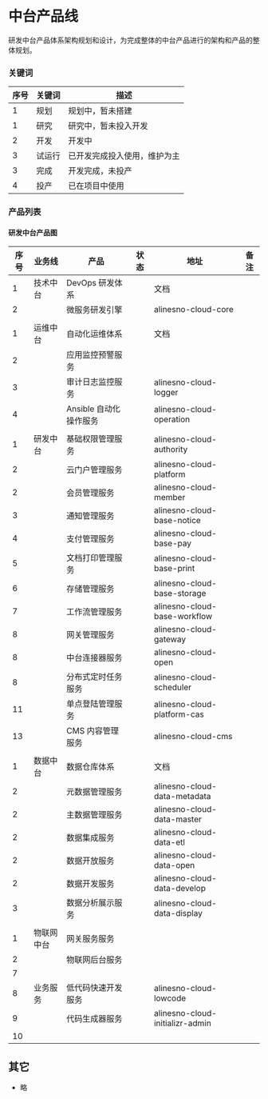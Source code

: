 # 中台产品线

研发中台产品体系架构规划和设计，为完成整体的中台产品进行的架构和产品的整体规划。

### 关键词

| 序号 | 关键词 | 描述                         |
| ---- | ------ | ---------------------------- |
| 1    | 规划   | 规划中，暂未搭建             |
| 1    | 研究   | 研究中，暂未投入开发         |
| 2    | 开发   | 开发中                       |
| 3    | 试运行 | 已开发完成投入使用，维护为主 |
| 3    | 完成   | 开发完成，未投产             |
| 4    | 投产   | 已在项目中使用               |

### 产品列表

#### 研发中台产品图

| 序号 | 业务线     | 产品                   | 状态 | 地址                            | 备注 |
| ---- | ---------- | ---------------------- | ---- | ------------------------------- | ---- |
| 1    | 技术中台   | DevOps 研发体系        |      | 文档                            |      |
| 2    |            | 微服务研发引擎         |      | alinesno-cloud-core             |      |
|      |            |                        |      |                                 |      |
| 1    | 运维中台   | 自动化运维体系         |      | 文档                            |      |
| 2    |            | 应用监控预警服务       |      |                                 |      |
| 3    |            | 审计日志监控服务       |      | alinesno-cloud-logger           |      |
| 4    |            | Ansible 自动化操作服务 |      | alinesno-cloud-operation        |      |
|      |            |                        |      |                                 |      |
| 1    | 研发中台   | 基础权限管理服务       |      | alinesno-cloud-authority        |      |
| 2    |            | 云门户管理服务         |      | alinesno-cloud-platform         |      |
| 2    |            | 会员管理服务           |      | alinesno-cloud-member           |      |
| 3    |            | 通知管理服务           |      | alinesno-cloud-base-notice      |      |
| 4    |            | 支付管理服务           |      | alinesno-cloud-base-pay         |      |
| 5    |            | 文档打印管理服务       |      | alinesno-cloud-base-print       |      |
| 6    |            | 存储管理服务           |      | alinesno-cloud-base-storage     |      |
| 7    |            | 工作流管理服务         |      | alinesno-cloud-base-workflow    |      |
| 8    |            | 网关管理服务           |      | alinesno-cloud-gateway          |      |
| 8    |            | 中台连接器服务         |      | alinesno-cloud-open             |      |
| 8    |            | 分布式定时任务服务     |      | alinesno-cloud-scheduler        |      |
| 11   |            | 单点登陆管理服务       |      | alinesno-cloud-platform-cas     |      |
| 13   |            | CMS 内容管理服务       |      | alinesno-cloud-cms              |      |
|      |            |                        |      |                                 |      |
| 1    | 数据中台   | 数据仓库体系           |      | 文档                            |      |
| 2    |            | 元数据管理服务         |      | alinesno-cloud-data-metadata    |      |
| 2    |            | 主数据管理服务         |      | alinesno-cloud-data-master      |      |
| 2    |            | 数据集成服务           |      | alinesno-cloud-data-etl         |      |
| 2    |            | 数据开放服务           |      | alinesno-cloud-data-open        |      |
| 2    |            | 数据开发服务           |      | alinesno-cloud-data-develop     |      |
| 3    |            | 数据分析展示服务       |      | alinesno-cloud-data-display     |      |
|      |            |                        |      |                                 |      |
| 1    | 物联网中台 | 网关服务服务           |      |                                 |      |
| 2    |            | 物联网后台服务         |      |                                 |      |
| 7    |            |                        |      |                                 |      |
| 8    | 业务服务   | 低代码快速开发服务     |      | alinesno-cloud-lowcode          |      |
| 9    |            | 代码生成器服务         |      | alinesno-cloud-initializr-admin |      |
| 10   |            |                        |      |                                 |      |

## 其它

- 略
